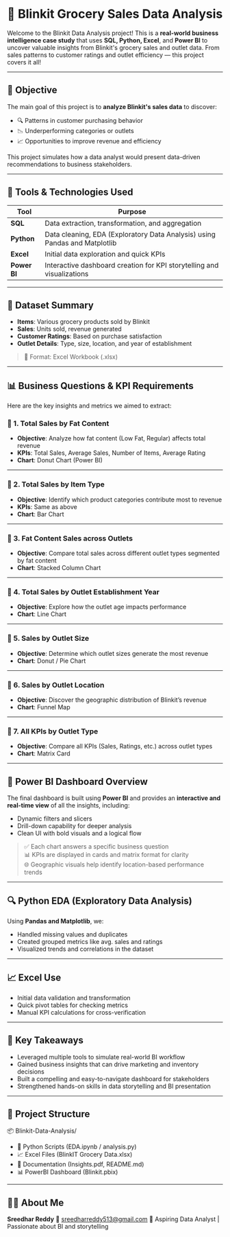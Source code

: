 # 🛒 Blinkit Grocery Sales Data Analysis

Welcome to the Blinkit Data Analysis project! This is a **real-world business intelligence case study** that uses **SQL, Python, Excel**, and **Power BI** to uncover valuable insights from Blinkit's grocery sales and outlet data. From sales patterns to customer ratings and outlet efficiency — this project covers it all!

---

## 📌 Objective

The main goal of this project is to **analyze Blinkit's sales data** to discover:

- 🔍 Patterns in customer purchasing behavior
- 📉 Underperforming categories or outlets
- 📈 Opportunities to improve revenue and efficiency

This project simulates how a data analyst would present data-driven recommendations to business stakeholders.

---

## 🧰 Tools & Technologies Used

| Tool       | Purpose                             |
|------------|-------------------------------------|
| **SQL**    | Data extraction, transformation, and aggregation |
| **Python** | Data cleaning, EDA (Exploratory Data Analysis) using Pandas and Matplotlib |
| **Excel**  | Initial data exploration and quick KPIs |
| **Power BI** | Interactive dashboard creation for KPI storytelling and visualizations |

---

## 📂 Dataset Summary

- **Items**: Various grocery products sold by Blinkit  
- **Sales**: Units sold, revenue generated  
- **Customer Ratings**: Based on purchase satisfaction  
- **Outlet Details**: Type, size, location, and year of establishment  

> 📄 Format: Excel Workbook (.xlsx)

---

## 📊 Business Questions & KPI Requirements

Here are the key insights and metrics we aimed to extract:

### 🔸 1. Total Sales by Fat Content
- **Objective**: Analyze how fat content (Low Fat, Regular) affects total revenue  
- **KPIs**: Total Sales, Average Sales, Number of Items, Average Rating  
- **Chart**: Donut Chart (Power BI)

---

### 🔸 2. Total Sales by Item Type
- **Objective**: Identify which product categories contribute most to revenue  
- **KPIs**: Same as above  
- **Chart**: Bar Chart

---

### 🔸 3. Fat Content Sales across Outlets
- **Objective**: Compare total sales across different outlet types segmented by fat content  
- **Chart**: Stacked Column Chart

---

### 🔸 4. Total Sales by Outlet Establishment Year
- **Objective**: Explore how the outlet age impacts performance  
- **Chart**: Line Chart

---

### 🔸 5. Sales by Outlet Size
- **Objective**: Determine which outlet sizes generate the most revenue  
- **Chart**: Donut / Pie Chart

---

### 🔸 6. Sales by Outlet Location
- **Objective**: Discover the geographic distribution of Blinkit’s revenue  
- **Chart**: Funnel Map

---

### 🔸 7. All KPIs by Outlet Type
- **Objective**: Compare all KPIs (Sales, Ratings, etc.) across outlet types  
- **Chart**: Matrix Card

---

## 📌 Power BI Dashboard Overview

The final dashboard is built using **Power BI** and provides an **interactive and real-time view** of all the insights, including:

- Dynamic filters and slicers
- Drill-down capability for deeper analysis
- Clean UI with bold visuals and a logical flow

> ✅ Each chart answers a specific business question  
> 📊 KPIs are displayed in cards and matrix format for clarity  
> 🌐 Geographic visuals help identify location-based performance trends  

---

## 🔍 Python EDA (Exploratory Data Analysis)

Using **Pandas and Matplotlib**, we:

- Handled missing values and duplicates
- Created grouped metrics like avg. sales and ratings
- Visualized trends and correlations in the dataset

---

## 📈 Excel Use

- Initial data validation and transformation
- Quick pivot tables for checking metrics
- Manual KPI calculations for cross-verification

---

## 🚀 Key Takeaways

- Leveraged multiple tools to simulate real-world BI workflow
- Gained business insights that can drive marketing and inventory decisions
- Built a compelling and easy-to-navigate dashboard for stakeholders
- Strengthened hands-on skills in data storytelling and BI presentation

---

## 📁 Project Structure

📦 Blinkit-Data-Analysis/
 
 - 🐍 Python Scripts (EDA.ipynb / analysis.py)
 - 📈 Excel Files (BlinkIT Grocery Data.xlsx)
 - 📄 Documentation (Insights.pdf, README.md)
 - 📊 PowerBI Dashboard (Blinkit.pbix)


---

## 🙋‍♀️ About Me

 **Sreedhar Reddy**
 📧 sreedharreddy513@gmail.com 
 💼 Aspiring Data Analyst | Passionate about BI and storytelling  
 





